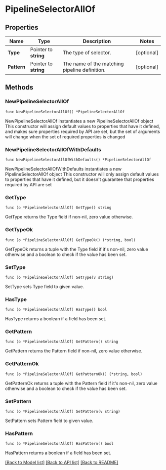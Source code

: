 # PipelineSelectorAllOf

## Properties

Name | Type | Description | Notes
------------ | ------------- | ------------- | -------------
**Type** | Pointer to **string** | The type of selector. | [optional] 
**Pattern** | Pointer to **string** | The name of the matching pipeline definition. | [optional] 

## Methods

### NewPipelineSelectorAllOf

`func NewPipelineSelectorAllOf() *PipelineSelectorAllOf`

NewPipelineSelectorAllOf instantiates a new PipelineSelectorAllOf object
This constructor will assign default values to properties that have it defined,
and makes sure properties required by API are set, but the set of arguments
will change when the set of required properties is changed

### NewPipelineSelectorAllOfWithDefaults

`func NewPipelineSelectorAllOfWithDefaults() *PipelineSelectorAllOf`

NewPipelineSelectorAllOfWithDefaults instantiates a new PipelineSelectorAllOf object
This constructor will only assign default values to properties that have it defined,
but it doesn't guarantee that properties required by API are set

### GetType

`func (o *PipelineSelectorAllOf) GetType() string`

GetType returns the Type field if non-nil, zero value otherwise.

### GetTypeOk

`func (o *PipelineSelectorAllOf) GetTypeOk() (*string, bool)`

GetTypeOk returns a tuple with the Type field if it's non-nil, zero value otherwise
and a boolean to check if the value has been set.

### SetType

`func (o *PipelineSelectorAllOf) SetType(v string)`

SetType sets Type field to given value.

### HasType

`func (o *PipelineSelectorAllOf) HasType() bool`

HasType returns a boolean if a field has been set.

### GetPattern

`func (o *PipelineSelectorAllOf) GetPattern() string`

GetPattern returns the Pattern field if non-nil, zero value otherwise.

### GetPatternOk

`func (o *PipelineSelectorAllOf) GetPatternOk() (*string, bool)`

GetPatternOk returns a tuple with the Pattern field if it's non-nil, zero value otherwise
and a boolean to check if the value has been set.

### SetPattern

`func (o *PipelineSelectorAllOf) SetPattern(v string)`

SetPattern sets Pattern field to given value.

### HasPattern

`func (o *PipelineSelectorAllOf) HasPattern() bool`

HasPattern returns a boolean if a field has been set.


[[Back to Model list]](../README.md#documentation-for-models) [[Back to API list]](../README.md#documentation-for-api-endpoints) [[Back to README]](../README.md)


